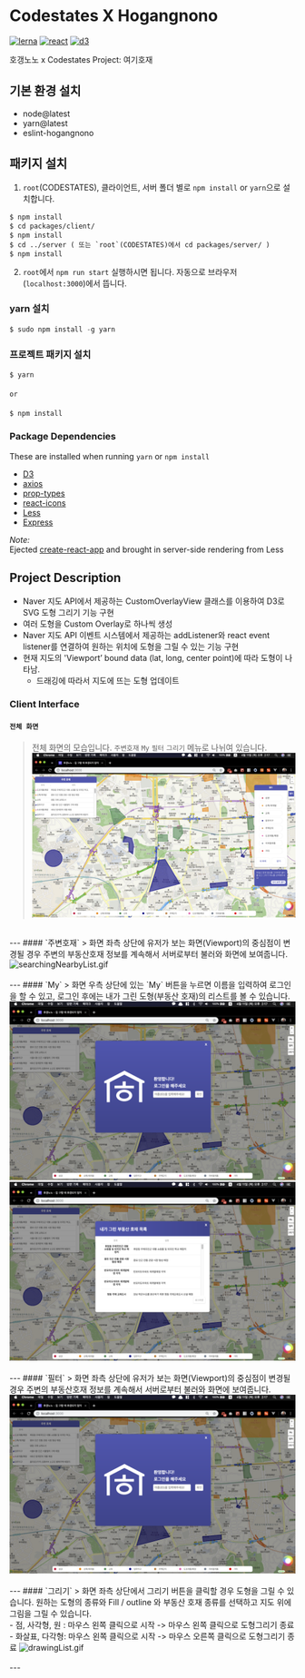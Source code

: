 # Codestates X Hogangnono
[![lerna](https://img.shields.io/badge/maintained%20with-lerna-cc00ff.svg)](https://lernajs.io/)
[![react](https://img.shields.io/badge/maintained%20with-react-green.svg)](https://reactjs.org/)
[![d3](https://img.shields.io/badge/maintained%20with-d3-orange.svg)](https://d3js.org/)

호갱노노 x Codestates Project: 여기호재

## 기본 환경 설치

<ul>
<li>node@latest</li>
<li>yarn@latest</li>
<li>eslint-hogangnono</li>
</ul>

## 패키지 설치
1. `root`(CODESTATES), 클라이언트, 서버 폴더 별로 `npm install` or `yarn`으로 설치합니다.
```shell
$ npm install
$ cd packages/client/
$ npm install
$ cd ../server ( 또는 `root`(CODESTATES)에서 cd packages/server/ )
$ npm install
```
2. `root`에서 `npm run start` 실행하시면 됩니다. 자동으로 브라우저(`localhost:3000`)에서 뜹니다.   

### yarn 설치

```javascript
$ sudo npm install -g yarn

```
### 프로젝트 패키지 설치

```javascript
$ yarn

or 

$ npm install
```

### Package Dependencies

These are installed when running `yarn` or `npm install`

- [D3](https://d3js.org/)
- [axios](https://www.npmjs.com/package/axios)
- [prop-types](https://www.npmjs.com/package/prop-types)
- [react-icons](https://www.npmjs.com/package/react-icons)
- [Less](http://lesscss.org/)
- [Express](https://www.npmjs.com/package/express)
  
_Note:_   
Ejected [create-react-app](https://github.com/facebook/create-react-app) and brought in server-side rendering from Less

## Project Description

- Naver 지도 API에서 제공하는 CustomOverlayView 클래스를 이용하여 D3로 SVG 도형 그리기 기능 구현
- 여러 도형을 Custom Overlay로 하나씩 생성 
- Naver 지도 API 이벤트 시스템에서 제공하는 addListener와 react event listener를 연결하여 원하는 위치에 도형을 그릴 수 있는 기능 구현
- 현재 지도의 'Viewport’ bound data (lat, long, center point)에 따라 도형이 나타남.
  - 드래깅에 따라서 지도에 뜨는 도형 업데이트

### Client Interface

#### `전체 화면`
> 전체 화면의 모습입니다. `주변호재` `My` `필터` `그리기` 메뉴로 나뉘여 있습니다.<br />
<img src="./packages/client/src/Components/imgs/fullScreen.png" alt="fullScreen.png" /><br />
<br />
---
#### `주변호재`
> 화면 좌측 상단에 유저가 보는 화면(Viewport)의 중심점이 변경될 경우 주변의 부동산호재 정보를 계속해서 서버로부터 불러와 화면에 보여줍니다.<br />
<img src="./packages/client/src/Components/imgs/searchingNearbyList.gif" alt="searchingNearbyList.gif" /><br />
<br />
---
#### `My`
> 화면 우측 상단에 있는 `My` 버튼을 누르면 이름을 입력하여 로그인을 할 수 있고, 로그인 후에는 내가 그린 도형(부동산 호재)의 리스트를 볼 수 있습니다.<br />
<img src="./packages/client/src/Components/imgs/my.png" alt="my.png" /><br />
<img src="./packages/client/src/Components/imgs/myDrawingList.png" alt="myDrawingList.png" /><br />
<br />
---
#### `필터`
> 화면 좌측 상단에 유저가 보는 화면(Viewport)의 중심점이 변경될 경우 주변의 부동산호재 정보를 계속해서 서버로부터 불러와 화면에 보여줍니다.<br />
<img src="./packages/client/src/Components/imgs/my.png" alt="my.png" /><br />
<br />
---
#### `그리기`
> 화면 좌측 상단에서 그리기 버튼을 클릭할 경우 도형을 그릴 수 있습니다. 원하는 도형의 종류와 Fill / outline 와 부동산 호재 종류를 선택하고 지도 위에 그림을 그릴 수 있습니다. <br />
- 점, 사각형, 원 : 마우스 왼쪽 클릭으로 시작 -> 마우스 왼쪽 클릭으로 도형그리기 종료
- 화살표, 다각형: 마우스 왼쪽 클릭으로 시작 -> 마우스 오른쪽 클릭으로 도형그리기 종료
<img src="./packages/client/src/Components/imgs/drawingLists.gif" alt="drawingList.gif" /><br />
<br />
---